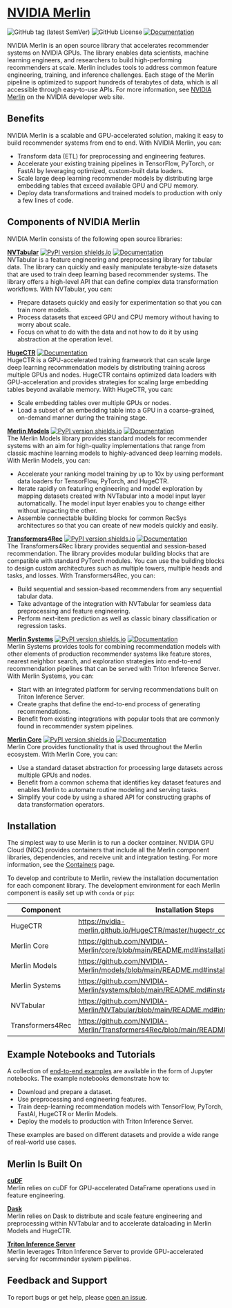 # [NVIDIA Merlin](https://github.com/NVIDIA-Merlin)

![GitHub tag (latest SemVer)](https://img.shields.io/github/v/tag/NVIDIA-Merlin/Merlin?sort=semver)
![GitHub License](https://img.shields.io/github/license/NVIDIA-Merlin/Merlin)
[![Documentation](https://img.shields.io/badge/documentation-blue.svg)](https://nvidia-merlin.github.io/Merlin/main/README.html)

NVIDIA Merlin is an open source library that accelerates recommender systems on
NVIDIA GPUs. The library enables data scientists, machine learning engineers,
and researchers to build high-performing recommenders at scale. Merlin includes
tools to address common feature engineering, training, and inference challenges.
Each stage of the Merlin pipeline is optimized to support hundreds of terabytes
of data, which is all accessible through easy-to-use APIs. For more information,
see [NVIDIA Merlin](https://developer.nvidia.com/nvidia-merlin) on the NVIDIA
developer web site.

## Benefits

NVIDIA Merlin is a scalable and GPU-accelerated solution, making it easy to
build recommender systems from end to end. With NVIDIA Merlin, you can:

- Transform data (ETL) for preprocessing and engineering features.
- Accelerate your existing training pipelines in TensorFlow, PyTorch, or FastAI
  by leveraging optimized, custom-built data loaders.
- Scale large deep learning recommender models by distributing large embedding
  tables that exceed available GPU and CPU memory.
- Deploy data transformations and trained models to production with only a few
  lines of code.

## Components of NVIDIA Merlin

NVIDIA Merlin consists of the following open source libraries:

**[NVTabular](https://github.com/NVIDIA-Merlin/NVTabular)**
[![PyPI version shields.io](https://img.shields.io/pypi/v/nvtabular.svg)](https://pypi.org/project/nvtabular/)
[![ Documentation](https://img.shields.io/badge/documentation-blue.svg)](https://nvidia-merlin.github.io/NVTabular/main/Introduction.html)
<br> NVTabular is a feature engineering and preprocessing library for tabular
data. The library can quickly and easily manipulate terabyte-size datasets that
are used to train deep learning based recommender systems. The library offers a
high-level API that can define complex data transformation workflows. With
NVTabular, you can:

- Prepare datasets quickly and easily for experimentation so that you can train
  more models.
- Process datasets that exceed GPU and CPU memory without having to worry about
  scale.
- Focus on what to do with the data and not how to do it by using abstraction at
  the operation level.

**[HugeCTR](https://github.com/NVIDIA-Merlin/HugeCTR)**
[![ Documentation](https://img.shields.io/badge/documentation-blue.svg)](https://nvidia-merlin.github.io/HugeCTR/main/hugectr_user_guide.html)<br>
HugeCTR is a GPU-accelerated training framework that can scale large deep learning
recommendation models by distributing training across multiple GPUs and nodes.
HugeCTR contains optimized data loaders with GPU-acceleration and provides
strategies for scaling large embedding tables beyond available memory. With
HugeCTR, you can:

- Scale embedding tables over multiple GPUs or nodes.
- Load a subset of an embedding table into a GPU in a coarse-grained, on-demand
  manner during the training stage.

**[Merlin Models](https://github.com/NVIDIA-Merlin/models)**
[![PyPI version shields.io](https://img.shields.io/pypi/v/merlin-models.svg)](https://pypi.org/project/merlin-models/)
[![ Documentation](https://img.shields.io/badge/documentation-blue.svg)](https://nvidia-merlin.github.io/models/main/README.html)<br>
The Merlin Models library provides standard models for recommender systems with
an aim for high-quality implementations that range from classic machine learning
models to highly-advanced deep learning models. With Merlin Models, you can:

- Accelerate your ranking model training by up to 10x by using performant data
  loaders for TensorFlow, PyTorch, and HugeCTR.
- Iterate rapidly on featuring engineering and model exploration by mapping
  datasets created with NVTabular into a model input layer automatically. The
  model input layer enables you to change either without impacting the other.
- Assemble connectable building blocks for common RecSys architectures so that
  you can create of new models quickly and easily.

**[Transformers4Rec](https://github.com/NVIDIA-Merlin/Transformers4Rec)**
[![PyPI version shields.io](https://img.shields.io/pypi/v/Transformers4Rec.svg)](https://pypi.org/project/Transformers4Rec/)
[![ Documentation](https://img.shields.io/badge/documentation-blue.svg)](https://nvidia-merlin.github.io/Transformers4Rec/main/README.html)<br>
The Transformers4Rec library provides sequential and session-based recommendation.
The library provides modular building blocks that are compatible with standard PyTorch modules.
You can use the building blocks to design custom architectures such as multiple towers, multiple heads and tasks, and losses.
With Transformers4Rec, you can:

- Build sequential and session-based recommenders from any sequential tabular data.
- Take advantage of the integration with NVTabular for seamless data preprocessing and feature engineering.
- Perform next-item prediction as well as classic binary classification or regression tasks.

**[Merlin Systems](https://github.com/NVIDIA-Merlin/systems)**
[![PyPI version shields.io](https://img.shields.io/pypi/v/merlin-systems.svg)](https://pypi.org/project/merlin-systems/)
[![ Documentation](https://img.shields.io/badge/documentation-blue.svg)](https://nvidia-merlin.github.io/systems/main/README.html)<br>
Merlin Systems provides tools for combining recommendation models with other
elements of production recommender systems like feature stores, nearest neighbor
search, and exploration strategies into end-to-end recommendation pipelines that
can be served with Triton Inference Server. With Merlin Systems, you can:

- Start with an integrated platform for serving recommendations built on Triton
  Inference Server.
- Create graphs that define the end-to-end process of generating
  recommendations.
- Benefit from existing integrations with popular tools that are commonly found
  in recommender system pipelines.

**[Merlin Core](https://github.com/NVIDIA-Merlin/core)**
[![PyPI version shields.io](https://img.shields.io/pypi/v/merlin-core.svg)](https://pypi.org/project/merlin-core/)
[![ Documentation](https://img.shields.io/badge/documentation-blue.svg)](https://nvidia-merlin.github.io/core/main/README.html)<br>
Merlin Core provides functionality that is used throughout the Merlin ecosystem.
With Merlin Core, you can:

- Use a standard dataset abstraction for processing large datasets across
  multiple GPUs and nodes.
- Benefit from a common schema that identifies key dataset features and enables
  Merlin to automate routine modeling and serving tasks.
- Simplify your code by using a shared API for constructing graphs of data
  transformation operators.

## Installation

The simplest way to use Merlin is to run a docker container. NVIDIA GPU Cloud (NGC) provides containers that include all the Merlin component libraries, dependencies, and receive unit and integration testing. For more information, see the [Containers](https://nvidia-merlin.github.io/Merlin/main/containers.html) page.

To develop and contribute to Merlin, review the installation documentation for each component library. The development environment for each Merlin component is easily set up with `conda` or `pip`:

| Component        | Installation Steps                                                                 |
| ---------------- | ---------------------------------------------------------------------------------- |
| HugeCTR          | https://nvidia-merlin.github.io/HugeCTR/master/hugectr_contributor_guide.html      |
| Merlin Core      | https://github.com/NVIDIA-Merlin/core/blob/main/README.md#installation             |
| Merlin Models    | https://github.com/NVIDIA-Merlin/models/blob/main/README.md#installation           |
| Merlin Systems   | https://github.com/NVIDIA-Merlin/systems/blob/main/README.md#installation          |
| NVTabular        | https://github.com/NVIDIA-Merlin/NVTabular/blob/main/README.md#installation        |
| Transformers4Rec | https://github.com/NVIDIA-Merlin/Transformers4Rec/blob/main/README.md#installation |

## Example Notebooks and Tutorials

A collection of [end-to-end examples](./examples/) are available in the form of Jupyter notebooks.
The example notebooks demonstrate how to:

- Download and prepare a dataset.
- Use preprocessing and engineering features.
- Train deep-learning recommendation models with TensorFlow, PyTorch, FastAI, HugeCTR or Merlin Models.
- Deploy the models to production with Triton Inference Server.

These examples are based on different datasets and provide a wide range of
real-world use cases.

## Merlin Is Built On

**[cuDF](https://github.com/rapidsai/cudf)**<br> Merlin relies on cuDF for
GPU-accelerated DataFrame operations used in feature engineering.

**[Dask](https://www.dask.org/)**<br> Merlin relies on Dask to distribute and scale
feature engineering and preprocessing within NVTabular and to accelerate
dataloading in Merlin Models and HugeCTR.

**[Triton Inference Server](https://github.com/triton-inference-server/server)**<br>
Merlin leverages Triton Inference Server to provide GPU-accelerated serving for
recommender system pipelines.

## Feedback and Support

To report bugs or get help, please
[open an issue](https://github.com/NVIDIA-Merlin/Merlin/issues/new/choose).
